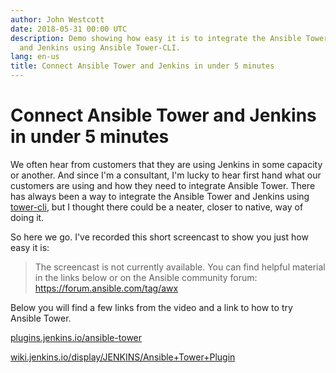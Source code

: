 ```yaml
---
author: John Westcott
date: 2018-05-31 00:00 UTC
description: Demo showing how easy it is to integrate the Ansible Tower
  and Jenkins using Ansible Tower-CLI.
lang: en-us
title: Connect Ansible Tower and Jenkins in under 5 minutes
---
```


# Connect Ansible Tower and Jenkins in under 5 minutes

We often hear from customers that they are using Jenkins in some
capacity or another. And since I'm a consultant, I'm lucky to hear
first hand what our customers are using and how they need to integrate
Ansible Tower. There has always been a way to integrate the Ansible
Tower and Jenkins using [tower-cli](https://github.com/ansible/tower-cli), but
I thought there could be a neater, closer to native, way of doing it.

So here we go. I've recorded this short screencast to show you just how easy it is:

> The screencast is not currently available.
You can find helpful material in the links below or on the Ansible community forum: https://forum.ansible.com/tag/awx

<!--
This HTML fragment contains the embedded media from the original blog post.
The video source is unavailable so commenting the HTML.
<p><script src="https://fast.wistia.com/embed/medias/losl1x4e3a.jsonp" async></script>
<script charset="ISO-8859-1" src="//fast.wistia.com/assets/external/E-v1.js" async></script>
</p>
<div class="wistia_responsive_padding" style="padding:56.25% 0 0 0;position:relative;">
  <div class="wistia_responsive_wrapper" style="height:100%;left:0;position:absolute;top:0;width:100%;">
    <div class="wistia_embed wistia_async_losl1x4e3a videoFoam=true" style="height:100%;width:100%">
      &nbsp;
    </div>
  </div>
</div>
-->

Below you will find a few links from the video and a link to how to try Ansible Tower.

[plugins.jenkins.io/ansible-tower](http://plugins.jenkins.io/ansible-tower)

[wiki.jenkins.io/display/JENKINS/Ansible+Tower+Plugin](http://wiki.jenkins.io/display/jenkins/ansible+tower+plugin)

